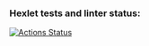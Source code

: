 ### Hexlet tests and linter status:
[![Actions Status](https://github.com/foxxdogg/frontend-project-11/actions/workflows/hexlet-check.yml/badge.svg)](https://github.com/foxxdogg/frontend-project-11/actions)